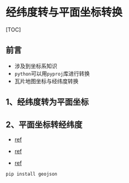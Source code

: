 # 经纬度转与平面坐标转换

[TOC]

## 前言

- 涉及到坐标系知识
- `python`可以用`pyproj`库进行转换
- 瓦片地图坐标与经纬度转换

## 1、经纬度转为平面坐标



## 2、平面坐标转经纬度



- [ref](http://www.360doc.com/content/19/0924/14/7669533_862936375.shtml)

- [ref](https://www.520pf.cn/article/195.html)

- [ref](https://www.osgeo.cn/pygis/index.html)

  





```
pip install geojson
```

